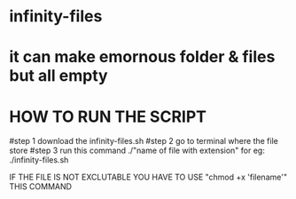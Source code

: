 # infinity-files
# it can make emornous folder & files but all empty 
# HOW TO RUN THE SCRIPT 
#step 1
download the infinity-files.sh
#step 2
go to terminal where the file store 
#step 3
run this command ./"name of file with extension" for eg: ./infinity-files.sh



IF THE FILE IS NOT EXCLUTABLE YOU HAVE TO USE "chmod +x 'filename'" THIS COMMAND 

